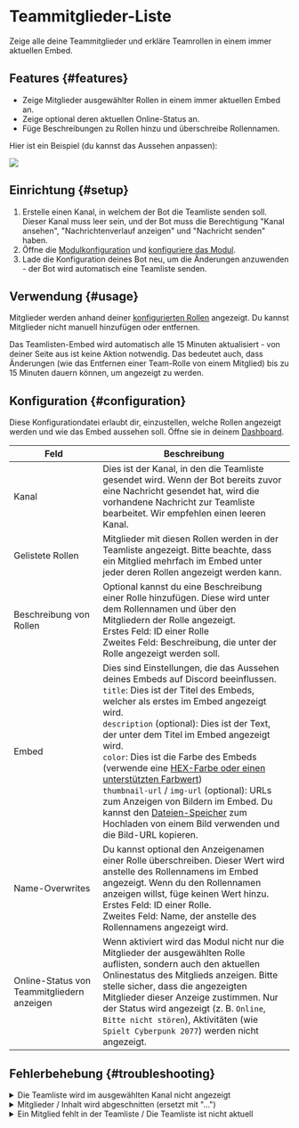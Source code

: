 # Teammitglieder-Liste

Zeige alle deine Teammitglieder und erkläre Teamrollen in einem immer aktuellen Embed.

<ModuleOverview moduleName="team-list" />

## Features {#features}

* Zeige Mitglieder ausgewählter Rollen in einem immer aktuellen Embed an.
* Zeige optional deren aktuellen Online-Status an.
* Füge Beschreibungen zu Rollen hinzu und überschreibe Rollennamen.

Hier ist ein Beispiel (du kannst das Aussehen anpassen):

![](@site/docs/assets/custom-bot/modules/team-list/example.png)

## Einrichtung {#setup}

1. Erstelle einen Kanal, in welchem der Bot die Teamliste senden soll. Dieser Kanal muss leer sein, und der Bot muss die Berechtigung "Kanal ansehen", "Nachrichtenverlauf anzeigen" und "Nachricht senden" haben.
2. Öffne die [Modulkonfiguration](https://scnx.app/de/glink?page=bot/configuration?file=team-list%7Cconfig) und [konfiguriere das Modul](#configuration).
3. Lade die Konfiguration deines Bot neu, um die Änderungen anzuwenden - der Bot wird automatisch eine Teamliste senden.

## Verwendung {#usage}

Mitglieder werden anhand deiner [konfigurierten Rollen](#configuration) angezeigt. Du kannst Mitglieder nicht manuell hinzufügen oder entfernen.

Das Teamlisten-Embed wird automatisch alle 15 Minuten aktualisiert - von deiner Seite aus ist keine Aktion notwendig. Das bedeutet auch, dass Änderungen (wie das Entfernen einer Team-Rolle von einem Mitglied) bis zu 15 Minuten dauern können, um angezeigt zu werden.

## Konfiguration {#configuration}

Diese Konfigurationdatei erlaubt dir, einzustellen, welche Rollen angezeigt werden und wie das Embed aussehen soll.
Öffne sie in deinem [Dashboard](https://scnx.app/de/glink?page=bot/configuration?file=team-list%7Cconfig).

| Feld                            | Beschreibung                                                                                                                                                                                                                                                                                                                                                                                                                                                                                                                                                                 |
|----------------------------------|-----------------------------------------------------------------------------------------------------------------------------------------------------------------------------------------------------------------------------------------------------------------------------------------------------------------------------------------------------------------------------------------------------------------------------------------------------------------------------------------------------------------------------------------------------------------------------|
| Kanal                          | Dies ist der Kanal, in den die Teamliste gesendet wird. Wenn der Bot bereits zuvor eine Nachricht gesendet hat, wird die vorhandene Nachricht zur Teamliste bearbeitet. Wir empfehlen einen leeren Kanal.                                                                                                                                                                                                                                                                                                                                                                           |
| Gelistete Rollen                     | Mitglieder mit diesen Rollen werden in der Teamliste angezeigt. Bitte beachte, dass ein Mitglied mehrfach im Embed unter jeder deren Rollen angezeigt werden kann.                                                                                                                                                                                                                                                                                                                                                                                                                |
| Beschreibung von Rollen             | Optional kannst du eine Beschreibung einer Rolle hinzufügen. Diese wird unter dem Rollennamen und über den Mitgliedern der Rolle angezeigt.<br/>Erstes Feld: ID einer Rolle<br/>Zweites Feld: Beschreibung, die unter der Rolle angezeigt werden soll.                                                                                                                                                                                                                                                                                                                                                          |
| Embed                            | Dies sind Einstellungen, die das Aussehen deines Embeds auf Discord beeinflussen.<br/>`title`: Dies ist der Titel des Embeds, welcher als erstes im Embed angezeigt wird.<br/>`description` (optional): Dies ist der Text, der unter dem Titel im Embed angezeigt wird.<br/>`color`: Dies ist die Farbe des Embeds (verwende eine [HEX-Farbe oder einen unterstützten Farbwert](./../../additional-features#embed-colors))<br/>`thumbnail-url` / `img-url` (optional): URLs zum Anzeigen von Bildern im Embed. Du kannst den [Dateien-Speicher](https://scnx.app/de/user/files) zum Hochladen von einem Bild verwenden und die Bild-URL kopieren.|
| Name-Overwrites                  | Du kannst optional den Anzeigenamen einer Rolle überschreiben. Dieser Wert wird anstelle des Rollennamens im Embed angezeigt. Wenn du den Rollennamen anzeigen willst, füge keinen Wert hinzu.<br/>Erstes Feld: ID einer Rolle.<br/>Zweites Feld: Name, der anstelle des Rollennamens angezeigt wird.                                                                                                                                                                                                                                                                                           |
| Online-Status von Teammitgliedern anzeigen | Wenn aktiviert wird das Modul nicht nur die Mitglieder der ausgewählten Rolle auflisten, sondern auch den aktuellen Onlinestatus des Mitglieds anzeigen. Bitte stelle sicher, dass die angezeigten Mitglieder dieser Anzeige zustimmen. Nur der Status wird angezeigt (z. B. `Online`, `Bitte nicht stören`), Aktivitäten (wie `Spielt Cyberpunk 2077`) werden nicht angezeigt.                                                                                                                                                                                                                      |

## Fehlerbehebung {#troubleshooting}

<details>
	<summary>Die Teamliste wird im ausgewählten Kanal nicht angezeigt</summary>
	<ul>
		<li>Stelle sicher, dass der ausgewählte Kanal leer ist.</li>
		<li>Stelle sicher, dass der Bot die Berechtigungen "Kanal ansehen", "Nachrichtenverlauf anzeigen" und "Nachrichten senden" in dem Kanal hat.</li>
		<li>Stelle sicher, dass das Rollen-Feld keine inzwischen gelöschten Rollen enthält und versuche, die Konfiguration erneut zu speichern.</li>
		<li>Stelle sicher, dass du <a href="./../../additional-features#embed-colors">richtige Farbwerte</a> in deiner Konfiguration verwendest.</li>
		<li>Starte deinen Bot neu.</li>
	</ul>
</details>

<details>
	<summary>Mitglieder / Inhalt wird abgeschnitten (ersetzt mit "…")</summary>
	Das ist eine Begrenzung von Discord für die maximale Länge von Embeds. Du kannst folgendes versuchen:
	<ul>
		<li>Versuche, eine Rolle mit weniger Mitgliedern <a href="#configuration">zu konfigurieren</a>.</li>
		<li>Versuche, "Online-Status von Teammitgliedern anzeigen" zu deaktivieren, um die Zeichennutzung zu reduzieren.</li>
		<li>Versuche, die betroffene Rolle in kleinere Teile aufzuteilen.</li>
	</ul>
</details>

<details>
	<summary>Ein Mitglied fehlt in der Teamliste / Die Teamliste ist nicht aktuell</summary>
	<ul>
		<li>Stelle sicher, dass der ausgewählte Kanal leer ist.</li>
		<li>Stelle sicher, dass der Bot die Berechtigungen "Kanal ansehen", "Nachrichtenverlauf anzeigen" und "Nachrichten senden" in dem Kanal hat.</li>
		<li>Stelle sicher, dass du mindestens 15 Minuten lang gewartet hast, da dies das Intervall ist, in dem sich das Embed aktualisiert.</li>
		<li>Stelle sicher, dass du dem Nutzer genau die ausgewählte Rolle zugewiesen hast. Beachte, dass Rollen mit demselben Namen immer noch eine unterschiedliche ID haben, was bedeutet, dass diese nicht zusammen gruppiert werden können und separat konfiguriert werden müssen.</li>
		<li>Stelle sicher, dass das Rollen-Feld keine inzwischen gelöschten Rollen enthält und versuche, die Konfiguration erneut zu speichern.</li>
		<li>Stelle sicher, dass du <a href="./../../additional-features#embed-colors">richtige Farbwerte</a> in deiner Konfiguration verwendest.</li>
	</ul>
</details>
